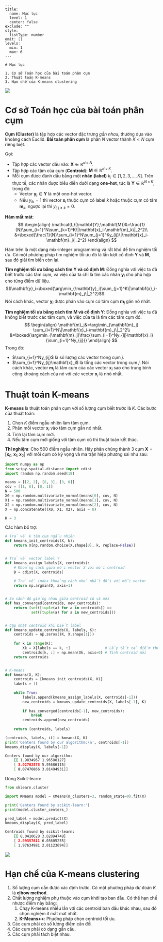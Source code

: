 
```insta-toc
---
title:
  name: Mục lục
  level: 1
  center: false
exclude: ""
style:
  listType: number
omit: []
levels:
  min: 1
  max: 6
---

# Mục lục

1. Cơ sở Toán học của bài toán phân cụm
2. Thuật toán K-means
3. Hạn chế của K-means clustering
```

![](https://contenthub-static.grammarly.com/blog/wp-content/uploads/2025/02/Clustering_Data.png)

# Cơ sở Toán học của bài toán phân cụm

**Cụm (Cluster)** là tập hợp các vector đặc trưng *gần nhau*, thường dựa vào khoảng cách Euclid. **Bài toán phân cụm** là phân $N$ vector thành $K<N$ cụm riêng biệt.

Gọi:
- Tập hợp các vector đầu vào: $\mathbf{X}\in\mathbb{R}^{d\times N}$.
- Tập hợp các tâm của cụm (**Centroid**): $\mathbf{M}\in\mathbb{R}^{d\times K}$.
- Mỗi cụm được đánh dấu bằng một **nhãn (label)** $k_i\in[1,2,3,...,K]$. Trên thực tế, các nhãn được biểu diễn dưới dạng **one-hot**, tức là $\mathbf{Y}\in\mathbb{R}^{N\times K}$, trong đó:
	- Vector $\mathbf{y}_i\in\mathbf{Y}$ là một one-hot vector.
	- Nếu $y_{ik}=1$ thì vector $\mathbf{x}_i$ thuộc cụm có label $k$ hoặc thuộc cụm có tâm $\mathbf{m}_k$, ngược lại thì $y_{i,j\neq k}=0$.

**Hàm mất mát**:
$$
\begin{align}
\mathcal{L}(\mathbf{Y},\mathbf{M})&=\frac{1}{N}\sum_{i=1}^N\sum_{k=1}^K\|\mathbf{x}_i-\mathbf{m}_k\|_2^2\\
&=\boxed{\frac{1}{N}\sum_{i=1}^N\sum_{j=1}^Ky_{ij}\|\mathbf{x}_i-\mathbf{m}_j\|_2^2}
\end{align}
$$

Hàm trên là một dạng mix-integer programming và rất khó để tìm nghiệm tối ưu. Có một phương pháp tìm nghiệm tối ưu đó là lần lượt cố định $\mathbf{Y}$ và $\mathbf{M}$, sau đó giải tìm biến còn lại.

**Tìm nghiệm tối ưu bằng cách tìm $\mathbf{Y}$ và cố định $\mathbf{M}$**: Đồng nghĩa với việc ta đã biết trước các tâm cụm, và việc của ta chỉ là tìm các nhãn $\mathbf{y}_i$ cho phù hợp cho từng điểm dữ liệu.
$$\mathbf{y}_i=\boxed{\arg\min_{\mathbf{y}_i}\sum_{j=1}^K\|\mathbf{x}_i-\mathbf{m}_j\|_2^2}$$
Nói cách khác, vector $\mathbf{y}_i$ được phân vào cụm có tâm cụm $\mathbf{m}_j$ gần nó nhất.

**Tìm nghiệm tối ưu bằng cách tìm $\mathbf{M}$ và cố định $\mathbf{Y}$**: Đồng nghĩa với việc ta đã không biết trước các tâm cụm, và việc của ta là tìm các tâm cụm đó.
$$
\begin{align}
\mathbf{m}_j&=\arg\min_{\mathbf{m}_j}
\sum_{i=1}^N\|\mathbf{x}_i-\mathbf{m}_j\|_2^2\\
&=\boxed{\arg\min_{\mathbf{m}_j}\frac{\sum_{i=1}^Ny_{ij}\mathbf{x}_i}{\sum_{i=1}^Ny_{ij}}}
\end{align}
$$
Trong đó:
- $\sum_{i=1}^Ny_{ij}$ là số lượng các vector trong cụm $j$.
- $\sum_{i=1}^Ny_{ij}\mathbf{x}_i$ là tổng các vector trong cụm $j$.
Nói cách khác, vector $\mathbf{m}_j$ là tâm cụm của các vector $\mathbf{x}_i$ sao cho trung bình cộng khoảng cách của nó với các vector $\mathbf{x}_i$ là nhỏ nhất.

# Thuật toán K-means

**K-means** là thuật toán phân cụm với số lượng cụm biết trước là $K$. Các bước của thuật toán:
1. Chọn $K$ điểm ngẫu nhiên làm tâm cụm.
2. Phân mỗi vector $\mathbf{x}_i$ vào tâm cụm gần nó nhất.
3. Tính lại tâm cụm mới.
4. Nếu tâm cụm mới giống với tâm cụm cũ thì thuật toán kết thúc.

**Thí nghiệm**: Cho 500 điểm ngẫu nhiên. Hãy phân chúng thành 3 cụm $\mathbf{X}=[\mathbf{x}_0;\mathbf{x}_1;\mathbf{x}_2]$ với mỗi cụm có kỳ vọng và ma trận hiệp phương sai như sau:

```python
import numpy as np
from scipy.spatial.distance import cdist
import random np.random.seed(18)

means = [[2, 2], [8, 3], [3, 6]]
cov = [[1, 0], [0, 1]]
N = 500
X0 = np.random.multivariate_normal(means[0], cov, N)
X1 = np.random.multivariate_normal(means[1], cov, N)
X2 = np.random.multivariate_normal(means[2], cov, N)
X = np.concatenate((X0, X1, X2), axis = 0)

K = 3 
```

Các hàm bổ trợ:
```python
# Trả về k tâm cụm ngẫu nhiên
def kmeans_init_centroids(X, k):
    return X[np.random.choice(X.shape[0], k, replace=False)]


# Trả về vector label Y
def kmeans_assign_labels(X, centroids):
	# Khoảng cách giữa mỗi vector X với mỗi centroid
    D = cdist(X, centroids)
    
    # Trả về index khoảng cách nhỏ nhất đối với mỗi vector
    return np.argmin(D, axis=1)


# So sánh độ giống nhau giữa centroid cũ và mới
def has_converged(centroids, new_centroids):
    return (set([tuple(a) for a in centroids]) ==
            set([tuple(a) for a in new_centroids]))


# Cập nhật centroid khi biết label
def kmeans_update_centroids(X, labels, K):
    centroids = np.zeros((K, X.shape[1]))
    
    for k in range(K):
        Xk = X[labels == k, :]                # Lấy tất cả điểm thuộc cụm k
        centroids[k, :] = np.mean(Xk, axis=0) # Tính centroid mới
    return centroids


# K-means
def kmeans(X, K):
	centroids = [kmeans_init_centroids(X, K)]
	labels = []
	
	while True:
		labels.append(kmeans_assign_labels(X, centroids[-1]))
		new_centroids = kmeans_update_centroids(X, labels[-1], K)
		
		if has_converged(centroids[-1], new_centroids):
			break
		centroids.append(new_centroids)
	
	return (centroids, labels)

(centroids, labels, it) = kmeans(X, K)
print('Centers found by our algorithm:\n', centroids[-1])
kmeans_display(X, labels[-1])
```
```sh
Centers found by our algorithm:
	[[ 1.9834967 1.96588127]
	[ 3.02702878 5.95686115]
	[ 8.07476866 3.01494931]]
```

Dùng Scikit-learn:
```python
from sklearn.cluster

import KMeans model = KMeans(n_clusters=3, random_state=0).fit(X)

print('Centers found by scikit-learn:')
print(model.cluster_centers_)

pred_label = model.predict(X)
kmeans_display(X, pred_label)
```
```sh
Centroids found by scikit-learn:
	[[ 8.0410628 3.02094748]
	[ 2.99357611 6.03605255]
	[ 1.97634981 2.01123694]]
```

![](https://machinelearningcoban.com/assets/kmeans/kmeans11.gif)

# Hạn chế của K-means clustering

1. Số lượng cụm cần được xác định trước. Có một phương pháp dự đoán $K$ là **elbow method**.
2. Chất lượng nghiệm phụ thuộc vào cụm khởi tạo ban đầu. Có thể hạn chế nhược điểm này bằng:
	1. Chạy K-means nhiều lần với các centroid ban đầu khác nhau, sau đó chọn nghiệm ít mất mát nhất.
	2. **K-Means++**: Phương pháp chọn centroid tối ưu.
3. Các cụm phải có số lượng điểm cân đối.
4. Các cụm phải có dạng gần cầu.
5. Các cụm phải tách biệt nhau.
